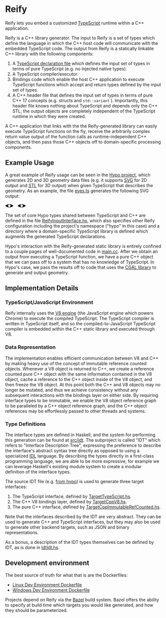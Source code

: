# Reify

Reify lets you embed a customized [TypeScript](https://www.typescriptlang.org/) runtime within a C++ application.

Reify is a C++ library generator. The input to Reify is a set of types which define the language in which the C++ host code will communicate with the embedded TypeScript code. The output from Reify is a statically linkable C++ library with the following components:

 1. A [TypeScript declaration file](https://www.typescriptlang.org/docs/handbook/declaration-files/introduction.html) which defines the input set of types in terms of pure TypeScript (e.g. no injected native types).
 1. A TypeScript compiler/executor.
 1. Bindings code which enable the host C++ application to execute TypeScript functions which accept and return types defined by the input set of types.
 1. A C++ header file that defines the input set of types in terms of pure C++ 17 concepts (e.g. structs and `std::variant` ).  Importantly, this header file knows nothing about TypeScript and depends only the C++ STL; the output objects are completely independent of the TypeScript runtime in which they were created.

A C++ application that links with the the Reify-generated library can easily execute TypeScript functions on the fly, receive the arbitrarily complex return
value output of the function calls as runtime-independent C++ objects, and then pass those C++ objects off to domain-specific processing components.

## Example Usage

A great example of Reify usage can be seen in the [Hypo project](https://github.com/aabtop/reify/tree/master/projects/hypo), which generates 2D and 3D geometry data files (e.g. it supports [SVG](https://en.wikipedia.org/wiki/Scalable_Vector_Graphics) for 2D output and [STL](https://en.wikipedia.org/wiki/STL_(file_format)) for 3D output) when given TypeScript that describes the geometry. As an example, the file [eyes.ts](./projects/hypo/src/playground_workspace/example_scripts/eyes.ts) generates the following SVG output:

![Output of eyes.ts](./projects/hypo/readme_assets/eyes.svg)

The set of core Hypo types shared between TypeScript and C++ are defined in the file [ReifyInputInterface.hs](./projects/hypo/src/interface/ReifyInputInterface.hs), which also specifies other Reify configuration including the project's namespace ("hypo" in this case) and a directory where a domain-specific TypeScript library is defined which augments the generated TypeScript declarations.

Hypo's interaction with the Reify-generated static library is entirely confined to a couple pages of well-documented code in [main.cc](./projects/hypo/src/main.cc). After we obtain an output from executing a TypeScript function, we have a pure C++ object that we can pass off to a system that has no knowledge of TypeScript.  In Hypo's case, we pass the results off to code that uses the [CGAL library](https://www.cgal.org/) to generate and output geometry.

## Implementation Details

### TypeScript/JavaScript Environment

Reify internally uses the [V8 engine](https://v8.dev/) (the JavaScript engine which powers Chrome) to execute the compiled TypeScript.  The TypeScript compiler is written in TypeScript itself, and so the compiled-to-JavaScript TypeScript compiler is embedded within the C++ static library and executed through V8.

### Data Representation

The implementation enables efficient communication between V8 and C++ by making heavy use of the concept of immutable reference counted objects.  Whenever a V8 object is returned to C++, we create a reference counted pure C++ object with the same information contained in the V8 object, cache a reference to the C++ object inside of the V8 object, and then freeze the V8 object.  At this point both the C++ and V8 objects may no longer be mutated, and thus we achieve consistency without any subsequent interactions with the bindings layer on either side.  By requiring interface types to be immutable, we enable the V8 object reference graph to be paralleled by a C++ object reference graph, and the C++ object references may be effortlessly passed to other threads and systems.

### Type Definitions

The interface types are defined in Haskell, and the system for performing this
generation can be found at [src/idt](src/idt). The
subproject is called "IDT" which refers to "Interface Description Tree", expressing the preference to describe the interface's abstract syntax tree directly as opposed to using a specialized [IDL](https://en.wikipedia.org/wiki/Interface_description_language) language.  By describing the types directly in a first-class programming language, we are able to be more expressive, for example we can leverage Haskell's existing module system to create a modular definition of the interface types.

The source IDT file (e.g. [from hypo](./projects/hypo/src/interface/ReifyInputInterface.hs)) is used to generate three target interfaces:

1. The TypeScript interface, defined by [TargetTypeScript.hs](src/idt/src/targets/typescript/TargetTypeScript.hs).
1. The C++ V8 bindings layer, defined by [TargetCppV8.hs](src/idt/src/targets/typescript_cpp_v8/TargetCppV8.hs).
1. The pure C++ interface, defined by [TargetCppImmutableRefCounted.hs](src/idt/src/targets/pure_cpp/TargetCppImmutableRefCounted.hs).

Note that the interfaces described by the IDT are very abstract.  They can be used to generate C++ and TypeScript interfaces, but they may also be used to generate other backend targets, such as JSON and binary representations.

As a bonus, a description of the IDT types themselves can be defined by IDT, as is done in [IdtIdt.hs](src/idt/src/IdtIdt.hs).

## Development environment

The best source of truth for what that is are the Dockerfiles:

 * [Linux Dev Environment Dockerfile](/dockerdev/linux/Dockerfile)
 * [Windows Dev Environment Dockerfile](/dockerdev/linux/Dockerfile)

Projects depend on Reify via the [Bazel](https://bazel.build/) build system. Bazel offers the ability
to specify at build time which targets you would like generated, and how they
should be parameterized.
